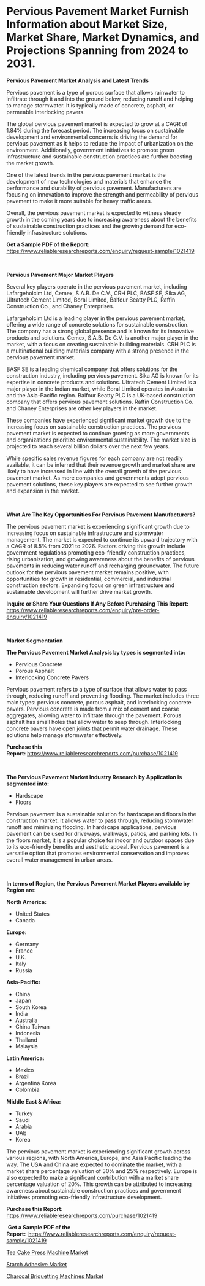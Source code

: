 <p><h1>Pervious Pavement Market Furnish Information about Market Size, Market Share, Market Dynamics, and Projections Spanning from 2024 to 2031.</h1></p><p><strong>Pervious Pavement Market Analysis and Latest Trends</strong></p>
<p><p>Pervious pavement is a type of porous surface that allows rainwater to infiltrate through it and into the ground below, reducing runoff and helping to manage stormwater. It is typically made of concrete, asphalt, or permeable interlocking pavers.</p><p>The global pervious pavement market is expected to grow at a CAGR of 1.84% during the forecast period. The increasing focus on sustainable development and environmental concerns is driving the demand for pervious pavement as it helps to reduce the impact of urbanization on the environment. Additionally, government initiatives to promote green infrastructure and sustainable construction practices are further boosting the market growth.</p><p>One of the latest trends in the pervious pavement market is the development of new technologies and materials that enhance the performance and durability of pervious pavement. Manufacturers are focusing on innovation to improve the strength and permeability of pervious pavement to make it more suitable for heavy traffic areas.</p><p>Overall, the pervious pavement market is expected to witness steady growth in the coming years due to increasing awareness about the benefits of sustainable construction practices and the growing demand for eco-friendly infrastructure solutions.</p></p>
<p><strong>Get a Sample PDF of the Report:&nbsp;</strong> <a href="https://www.reliableresearchreports.com/enquiry/request-sample/1021419">https://www.reliableresearchreports.com/enquiry/request-sample/1021419</a></p>
<p>&nbsp;</p>
<p><strong>Pervious Pavement Major Market Players</strong></p>
<p><p>Several key players operate in the pervious pavement market, including Lafargeholcim Ltd, Cemex, S.A.B. De C.V., CRH PLC, BASF SE, Sika AG, Ultratech Cement Limited, Boral Limited, Balfour Beatty PLC, Raffin Construction Co., and Chaney Enterprises.</p><p>Lafargeholcim Ltd is a leading player in the pervious pavement market, offering a wide range of concrete solutions for sustainable construction. The company has a strong global presence and is known for its innovative products and solutions. Cemex, S.A.B. De C.V. is another major player in the market, with a focus on creating sustainable building materials. CRH PLC is a multinational building materials company with a strong presence in the pervious pavement market.</p><p>BASF SE is a leading chemical company that offers solutions for the construction industry, including pervious pavement. Sika AG is known for its expertise in concrete products and solutions. Ultratech Cement Limited is a major player in the Indian market, while Boral Limited operates in Australia and the Asia-Pacific region. Balfour Beatty PLC is a UK-based construction company that offers pervious pavement solutions. Raffin Construction Co. and Chaney Enterprises are other key players in the market.</p><p>These companies have experienced significant market growth due to the increasing focus on sustainable construction practices. The pervious pavement market is expected to continue growing as more governments and organizations prioritize environmental sustainability. The market size is projected to reach several billion dollars over the next few years.</p><p>While specific sales revenue figures for each company are not readily available, it can be inferred that their revenue growth and market share are likely to have increased in line with the overall growth of the pervious pavement market. As more companies and governments adopt pervious pavement solutions, these key players are expected to see further growth and expansion in the market.</p></p>
<p>&nbsp;</p>
<p><strong>What Are The Key Opportunities For Pervious Pavement Manufacturers?</strong></p>
<p><p>The pervious pavement market is experiencing significant growth due to increasing focus on sustainable infrastructure and stormwater management. The market is expected to continue its upward trajectory with a CAGR of 8.5% from 2021 to 2026. Factors driving this growth include government regulations promoting eco-friendly construction practices, rising urbanization, and growing awareness about the benefits of pervious pavements in reducing water runoff and recharging groundwater. The future outlook for the pervious pavement market remains positive, with opportunities for growth in residential, commercial, and industrial construction sectors. Expanding focus on green infrastructure and sustainable development will further drive market growth.</p></p>
<p><strong>Inquire or Share Your Questions If Any Before Purchasing This Report:</strong> <a href="https://www.reliableresearchreports.com/enquiry/pre-order-enquiry/1021419">https://www.reliableresearchreports.com/enquiry/pre-order-enquiry/1021419</a></p>
<p>&nbsp;</p>
<p><strong>Market Segmentation</strong></p>
<p><strong>The Pervious Pavement Market Analysis by types is segmented into:</strong></p>
<p><ul><li>Pervious Concrete</li><li>Porous Asphalt</li><li>Interlocking Concrete Pavers</li></ul></p>
<p><p>Pervious pavement refers to a type of surface that allows water to pass through, reducing runoff and preventing flooding. The market includes three main types: pervious concrete, porous asphalt, and interlocking concrete pavers. Pervious concrete is made from a mix of cement and coarse aggregates, allowing water to infiltrate through the pavement. Porous asphalt has small holes that allow water to seep through. Interlocking concrete pavers have open joints that permit water drainage. These solutions help manage stormwater effectively.</p></p>
<p><strong>Purchase this Report:&nbsp;</strong><a href="https://www.reliableresearchreports.com/purchase/1021419">https://www.reliableresearchreports.com/purchase/1021419</a></p>
<p>&nbsp;</p>
<p><strong>The Pervious Pavement Market Industry Research by Application is segmented into:</strong></p>
<p><ul><li>Hardscape</li><li>Floors</li></ul></p>
<p><p>Pervious pavement is a sustainable solution for hardscape and floors in the construction market. It allows water to pass through, reducing stormwater runoff and minimizing flooding. In hardscape applications, pervious pavement can be used for driveways, walkways, patios, and parking lots. In the floors market, it is a popular choice for indoor and outdoor spaces due to its eco-friendly benefits and aesthetic appeal. Pervious pavement is a versatile option that promotes environmental conservation and improves overall water management in urban areas.</p></p>
<p>&nbsp;</p>
<p><strong>In terms of Region, the Pervious Pavement Market Players available by Region are:</strong></p>
<p>
    <p> <strong> North America: </strong>
        <ul>
            <li>United States</li>
            <li>Canada</li>
        </ul>
        </p> 
    <p> <strong> Europe: </strong>
        <ul>
            <li>Germany</li>
            <li>France</li>
            <li>U.K.</li>
            <li>Italy</li>
            <li>Russia</li>
        </ul>
        </p> 
    <p> <strong> Asia-Pacific: </strong>
        <ul>
            <li>China</li>
            <li>Japan</li>
            <li>South Korea</li>
            <li>India</li>
            <li>Australia</li>
            <li>China Taiwan</li>
            <li>Indonesia</li>
            <li>Thailand</li>
            <li>Malaysia</li>
        </ul>
        </p> 
    <p> <strong> Latin America: </strong>
        <ul>
            <li>Mexico</li>
            <li>Brazil</li>
            <li>Argentina Korea</li>
            <li>Colombia</li>
        </ul>
        </p> 
    <p> <strong> Middle East & Africa: </strong>
        <ul>
            <li>Turkey</li>
            <li>Saudi</li>
            <li>Arabia</li>
            <li>UAE</li>
            <li>Korea</li>
        </ul>
    </p>
    </p>
<p><p>The pervious pavement market is experiencing significant growth across various regions, with North America, Europe, and Asia Pacific leading the way. The USA and China are expected to dominate the market, with a market share percentage valuation of 30% and 25% respectively. Europe is also expected to make a significant contribution with a market share percentage valuation of 20%. This growth can be attributed to increasing awareness about sustainable construction practices and government initiatives promoting eco-friendly infrastructure development.</p></p>
<p><strong>Purchase this Report: </strong><a href="https://www.reliableresearchreports.com/purchase/1021419">https://www.reliableresearchreports.com/purchase/1021419</a></p>
<p>&nbsp;<strong>Get a Sample PDF of the Report:&nbsp;&nbsp;</strong><a href="https://www.reliableresearchreports.com/enquiry/request-sample/1021419">https://www.reliableresearchreports.com/enquiry/request-sample/1021419</a></p>
<p><strong></strong></p>
<p><p><a href="https://view.publitas.com/reportprime-1/tea-cake-press-machine-market-offer-valuable-insights-into-market-size-market-share-market-trends-and-projections-spanning-from-2023-to-2030/">Tea Cake Press Machine Market</a></p><p><a href="https://view.publitas.com/reportprime-1/starch-adhesive-market-size-reflecting-a-forecast-till-2030-market-by-type-by-application-and-by-geography/">Starch Adhesive Market</a></p><p><a href="https://view.publitas.com/reportprime-1/decoding-the-charcoal-briquetting-machines-market-a-deep-dive-into-the-latest-market-trends-market-segmentation-and-competitive-analysis/">Charcoal Briquetting Machines Market</a></p></p>